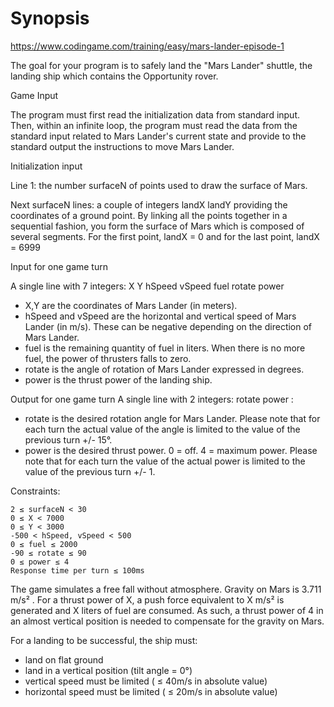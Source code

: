 Synopsis
========

https://www.codingame.com/training/easy/mars-lander-episode-1

The goal for your program is to safely land the "Mars Lander" shuttle, the landing ship
which contains the Opportunity rover.

Game Input

The program must first read the initialization data from standard input. Then, within an
infinite loop, the program must read the data from the standard input related to Mars
Lander's current state and provide to the standard output the instructions to move Mars
Lander.

Initialization input

Line 1: the number surfaceN of points used to draw the surface of Mars.

Next surfaceN lines: a couple of integers landX landY providing the coordinates of a
ground point. By linking all the points together in a sequential fashion, you form the
surface of Mars which is composed of several segments. For the first point, landX = 0 and
for the last point, landX = 6999

Input for one game turn

A single line with 7 integers: X Y hSpeed vSpeed fuel rotate power

- X,Y are the coordinates of Mars Lander (in meters).
- hSpeed and vSpeed are the horizontal and vertical speed of Mars Lander (in m/s). These
  can be negative depending on the direction of Mars Lander.
- fuel is the remaining quantity of fuel in liters. When there is no more fuel, the power
  of thrusters falls to zero.
- rotate is the angle of rotation of Mars Lander expressed in degrees.
- power is the thrust power of the landing ship.

Output for one game turn
A single line with 2 integers: rotate power :

- rotate is the desired rotation angle for Mars Lander. Please note that for each turn the
  actual value of the angle is limited to the value of the previous turn +/- 15°.
- power is the desired thrust power. 0 = off. 4 = maximum power. Please note that for each
  turn the value of the actual power is limited to the value of the previous turn +/- 1.

Constraints:

    2 ≤ surfaceN < 30
    0 ≤ X < 7000
    0 ≤ Y < 3000
    -500 < hSpeed, vSpeed < 500
    0 ≤ fuel ≤ 2000
    -90 ≤ rotate ≤ 90
    0 ≤ power ≤ 4
    Response time per turn ≤ 100ms

The game simulates a free fall without atmosphere. Gravity on Mars is 3.711 m/s² . For a thrust power of X, a push force equivalent to X m/s² is generated and X liters of fuel are consumed. As such, a thrust power of 4 in an almost vertical position is needed to compensate for the gravity on Mars.

For a landing to be successful, the ship must:

- land on flat ground
- land in a vertical position (tilt angle = 0°)
- vertical speed must be limited ( ≤ 40m/s in absolute value)
- horizontal speed must be limited ( ≤ 20m/s in absolute value)
